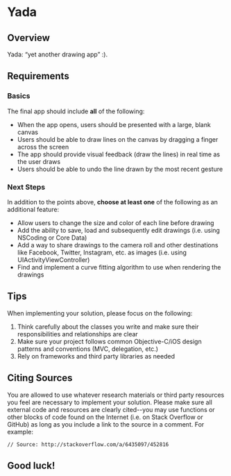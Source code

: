 # Yada

## Overview

Yada: “yet another drawing app” :).

## Requirements

### Basics

The final app should include **all** of the following:

* When the app opens, users should be presented with a large, blank canvas
* Users should be able to draw lines on the canvas by dragging a finger across the screen
* The app should provide visual feedback (draw the lines) in real time as the user draws
* Users should be able to undo the line drawn by the most recent gesture

### Next Steps

In addition to the points above, **choose at least one** of the following as an additional feature:

* Allow users to change the size and color of each line before drawing
* Add the ability to save, load and subsequently edit drawings (i.e. using NSCoding or Core Data)
* Add a way to share drawings to the camera roll and other destinations like Facebook, Twitter, Instagram, etc. as images (i.e. using UIActivityViewController)
* Find and implement a curve fitting algorithm to use when rendering the drawings

## Tips

When implementing your solution, please focus on the following:

1. Think carefully about the classes you write and make sure their responsibilities and relationships are clear
2. Make sure your project follows common Objective-C/iOS design patterns and conventions (MVC, delegation, etc.)
3. Rely on frameworks and third party libraries as needed

## Citing Sources

You are allowed to use whatever research materials or third party resources you feel are necessary to implement your solution. Please make sure all external code and resources are clearly cited--you may use functions or other blocks of code found on the Internet (i.e. on Stack Overflow or GitHub) as long as you include a link to the source in a comment. For example:

	// Source: http://stackoverflow.com/a/6435097/452816

## Good luck!
